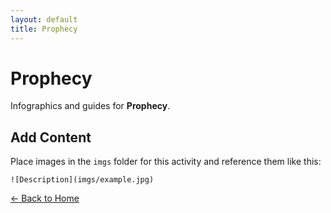 ```yaml
---
layout: default
title: Prophecy
---
```


<div class="container">
<h1>Prophecy</h1>
<p>Infographics and guides for <strong>Prophecy</strong>.</p>
</div>

## Add Content

Place images in the `imgs` folder for this activity and reference them like this:

`![Description](imgs/example.jpg)`

[← Back to Home](../../index.html)
